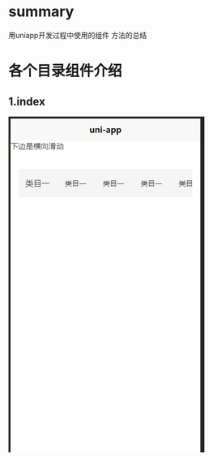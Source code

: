 # summary
用uniapp开发过程中使用的组件 方法的总结
# 各个目录组件介绍
## 1.index
![image](https://github.com/menglin1997/summary/blob/master/static/1.%E6%A8%AA%E5%90%91%E6%BB%91%E5%8A%A8.gif)
